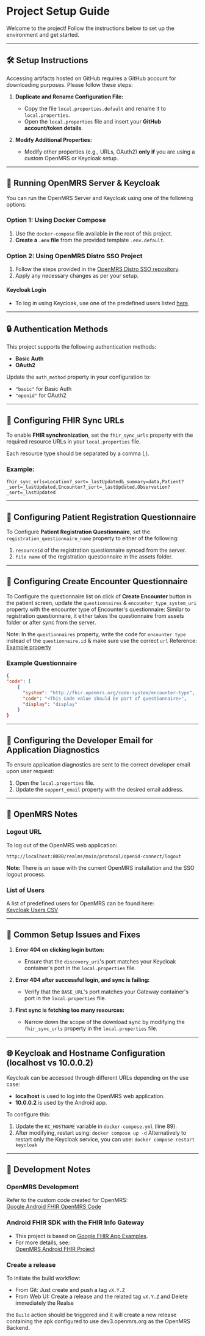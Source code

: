 # Project Setup Guide

Welcome to the project! Follow the instructions below to set up the environment and get started.

---

## 🛠️ Setup Instructions

Accessing artifacts hosted on GitHub requires a GitHub account for downloading purposes. Please follow these steps:

1. **Duplicate and Rename Configuration File:**
   - Copy the file `local.properties.default` and rename it to `local.properties`.
   - Open the `local.properties` file and insert your **GitHub account/token details**.

2. **Modify Additional Properties:**
   - Modify other properties (e.g., URLs, OAuth2) **only if** you are using a custom OpenMRS or Keycloak setup.

---

## 🚀 Running OpenMRS Server & Keycloak

You can run the OpenMRS Server and Keycloak using one of the following options:

### Option 1: Using Docker Compose
1. Use the `docker-compose` file available in the root of this project.
2. **Create a `.env` file** from the provided template `.env.default`.

### Option 2: Using OpenMRS Distro SSO Project
1. Follow the steps provided in the [OpenMRS Distro SSO repository](https://github.com/icrc/openmrs-distro-sso/tree/main).
2. Apply any necessary changes as per your setup.

#### Keycloak Login
- To log in using Keycloak, use one of the predefined users listed [here](https://github.com/icrc/openmrs-distro-sso/blob/main/keycloak/users.csv).

---

## 🔒 Authentication Methods

This project supports the following authentication methods:
- **Basic Auth**
- **OAuth2**

Update the `auth_method` property in your configuration to:
- `"basic"` for Basic Auth
- `"openid"` for OAuth2

---

## 🔗 Configuring FHIR Sync URLs

To enable **FHIR synchronization**, set the `fhir_sync_urls` property with the required resource URLs in your `local.properties` file.

Each resource type should be separated by a comma (,).

### Example:
```properties
fhir_sync_urls=Location?_sort=_lastUpdated&_summary=data,Patient?_sort=_lastUpdated,Encounter?_sort=_lastUpdated,Observation?_sort=_lastUpdated
```
---

## 🔗 Configuring Patient Registration Questionnaire

To Configure **Patient Registration Questionnaire**, set the `registration_questionnaire_name` property to either of the following: 
1. `resourceId` of the registration questionnaire synced from the server.
2. `file name` of the registration questionnaire in the assets folder.

---

## 🔗 Configuring Create Encounter Questionnaire

To Configure the questionnaire list on click of **Create Encounter** button in the patient screen, update the `questionnaires` & `encounter_type_system_uri` property with the encounter type of Encounter's questionnaire:
Similar to registration questionnaire, it either takes the questionnaire from assets folder or after sync from the server.

Note:
In the `questionnaires` property, write the code for `encounter type` instead of the `questionnaire.id` & make sure use the correct `url`
Reference: [Example property](https://github.com/parthfloyd/openmrs-android-fhir/blob/integrate-create-encounter-screen/core/src/main/res/values/server.xml)

### Example Questionnaire
```json
{
"code": [
    {
      "system": "http://fhir.openmrs.org/code-system/encounter-type",
      "code": "<This Code value should be part of questionnaire>",
      "display": "display"
    }
}
```
---

## 📧 Configuring the Developer Email for Application Diagnostics

To ensure application diagnostics are sent to the correct developer email upon user request:

1. Open the `local.properties` file.
2. Update the `support_email` property with the desired email address.

---

## 📝 OpenMRS Notes

### Logout URL
To log out of the OpenMRS web application:
```plaintext
http://localhost:8080/realms/main/protocol/openid-connect/logout
```
**Note:** There is an issue with the current OpenMRS installation and the SSO logout process.

### List of Users

A list of predefined users for OpenMRS can be found here:\
[Keycloak Users CSV](https://github.com/icrc/openmrs-distro-sso/blob/main/keycloak/users.csv)

* * * * *

🔧 Common Setup Issues and Fixes
--------------------------------

1.  **Error 404 on clicking login button:**

    -   Ensure that the `discovery_uri`'s port matches your Keycloak container's port in the `local.properties` file.
2.  **Error 404 after successful login, and sync is failing:**

    -   Verify that the `BASE_URL`'s port matches your Gateway container's port in the `local.properties` file.
3.  **First sync is fetching too many resources:**

    -   Narrow down the scope of the download sync by modifying the `fhir_sync_urls` property in the `local.properties` file.

* * * * *

🌐 Keycloak and Hostname Configuration (localhost vs 10.0.0.2)
--------------------------------------------------------------

Keycloak can be accessed through different URLs depending on the use case:

-   **localhost** is used to log into the OpenMRS web application.
-   **10.0.0.2** is used by the Android app.

To configure this:

1.  Update the `KC_HOSTNAME` variable in `docker-compose.yml` (line 89).
2.  After modifying, restart using:
    `docker compose up -d`
    Alternatively to restart only the Keycloak service, you can use:
    `docker compose restart keycloak`

* * * * *

🔨 Development Notes
--------------------

### OpenMRS Development

Refer to the custom code created for OpenMRS:\
[Google Android FHIR OpenMRS Code](https://github.com/google/android-fhir/tree/openmrs)

### Android FHIR SDK with the FHIR Info Gateway

-   This project is based on [Google FHIR App Examples](https://github.com/google/fhir-app-examples/tree/main/demo).
-   For more details, see:\
    [OpenMRS Android FHIR Project](https://github.com/icrc/openmrs-android-fhir)


### Create a release

To initiate the build workflow:

- From Git:  Just create and push a tag `vX.Y.Z`
- From Web UI:  Create a release and the related tag `vX.Y.Z` and Delete immediately the Realse

the `Build` action should be triggered and it will create a new release containing the apk configured to use dev3.openmrs.org as the OpenMRS Backend.